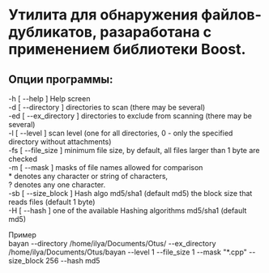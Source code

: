 # Утилита для обнаружения файлов-дубликатов, разаработана с применением библиотеки Boost.

## Опции программы:
-h  [ --help ] Help screen    
-d  [ --directory ] directories to scan (there may be several)    
-ed [ --ex_directory ] directories to exclude from scanning (there may be several)    
-l  [ --level ] scan level (one for all directories, 0 - only the specified directory without attachments)    
-fs [ --file_size ] minimum file size, by default, all files larger than 1 byte are checked    
-m  [ --mask ] masks of file names allowed for comparison    
                    * denotes any character or string of characters,    
                    ? denotes any one character.    
-sb [ --size_block ] Hash algo md5/sha1 (default md5) the block size that reads files (default 1 byte)    
-H [ --hash ] one of the available Hashing algorithms md5/sha1 (default md5)    

Пример    
bayan --directory /home/ilya/Documents/Otus/ --ex_directory /home/ilya/Documents/Otus/bayan --level 1 --file_size 1 --mask "*.cpp" --size_block 256 --hash md5
